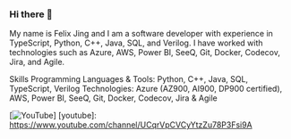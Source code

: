 ### Hi there 👋

My name is Felix Jing and I am a software developer with experience in TypeScript, Python, C++, Java, SQL, and Verilog. I have worked with technologies such as Azure, AWS, Power BI, SeeQ, Git, Docker, Codecov, Jira, and Agile.

Skills
Programming Languages & Tools: Python, C++, Java, SQL, TypeScript, Verilog
Technologies: Azure (AZ900, AI900, DP900 certified), AWS, Power BI, SeeQ, Git, Docker, Codecov, Jira & Agile

[![YouTube](https://img.shields.io/badge/-YouTube-red?style=for-the-badge&logo=youtube&logoColor=white)]
[youtube]: https://www.youtube.com/channel/UCqrVpCVCyYtzZu78P3Fsi9A

<!--
**fjing1/fjing1** is a ✨ _special_ ✨ repository because its `README.md` (this file) appears on your GitHub profile.

Here are some ideas to get you started:


